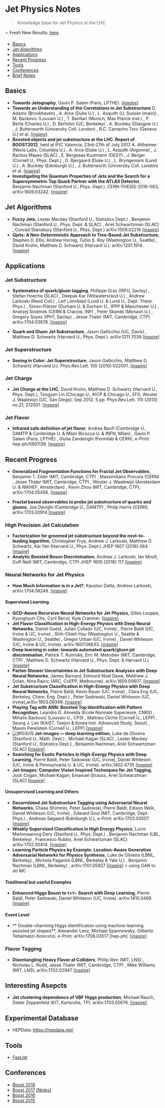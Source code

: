 # Jet Physics Notes
> Knowledge base for Jet Physics at the LHC

:star: Fresh New Results: [here](boost2017.md)

* [Basics](#basics)
* [Jet Algorithms](#jet-algorithms)
* [Applications](#applications)
* [Recent Progress](#recent-progress)
* [Tools](#tools)
* [Conferences](#conferences)
* [Brief Notes](./brief-notes.md)

## Basics

*  **Towards Jetography**, Gavin P. Salam (Paris, LPTHE). [[inspire]](http://inspirehep.net/record/822643)
*  **Towards an Understanding of the Correlations in Jet Substructure**
D. Adams (Brookhaven) , A. Arce (Duke U.) , L. Asquith (U. Sussex (main)) , M. Backovic (Louvain U.) , T. Barillari (Munich, Max Planck Inst.) , P. Berta (Charles U.) , D. Bertolini (UC, Berkeley) , A. Buckley (Glasgow U.) , J. Butterworth (University Coll. London) , R.C. Camacho Toro (Geneva U.) et al. [[inspire]](http://inspirehep.net/record/1357881)
*  **Boosted objects and jet substructure at the LHC. Report of BOOST2012**, held at IFIC Valencia, 23rd-27th of July 2012
A. Altheimer (Nevis Labs, Columbia U.) , A. Arce (Duke U.) , L. Asquith (Argonne) , J. Backus Mayes (SLAC) , E. Bergeaas Kuutmann (DESY) , J. Berger (Cornell U., Phys. Dept.) , D. Bjergaard (Duke U.) , L. Bryngemark (Lund U.) , A. Buckley (Edinburgh U.) , J. Butterworth (University Coll. London) et al. [[inspire]](http://inspirehep.net/record/1264118)
* **Investigating the Quantum Properties of Jets and the Search for a Supersymmetric Top Quark Partner with the ATLAS Detector**, Benjamin Nachman (Stanford U., Phys. Dept.). CERN-THESIS-2016-083, arXiv:1609.03242. [[inspire]](http://inspirehep.net/record/1486232)


## Jet Algorithms
*  **Fuzzy Jets**, Lester Mackey (Stanford U., Statistics Dept.) , Benjamin Nachman (Stanford U., Phys. Dept. & SLAC) , Ariel Schwartzman (SLAC) , Conrad Stansbury (Stanford U., Phys. Dept.) arXiv:1509.02216 [[inspire]](https://inspirehep.net/record/1392463)
*  **Qjets: A Non-Deterministic Approach to Tree-Based Jet Substructure**, Stephen D. Ellis, Andrew Hornig, Tuhin S. Roy (Washington U., Seattle) , David Krohn, Matthew D. Schwartz (Harvard U.). arXiv:1201.1914. [[inspire]](http://inspirehep.net/record/1084055)

## Applications

### Jet Substructure
* **Systematics of quark/gluon tagging**, Philippe Gras (IRFU, Saclay) , Stefan Hoeche (SLAC) , Deepak Kar (Witwatersrand U.) , Andrew Larkoski (Reed Coll.) , Leif Lönnblad (Lund U. & Lund U., Dept. Theor. Phys.) , Simon Plätzer (Durham U. & Durham U., IPPP & Manchester U.) , Andrzej Siódmok (CERN & Cracow, INP) , Peter Skands (Monash U.) , Gregory Soyez (IPhT, Saclay) , Jesse Thaler (MIT, Cambridge, CTP). arXiv:1704.03878. [[inspire]](http://inspirehep.net/record/1591528)

* **Quark and Gluon Jet Substructure**,  Jason Gallicchio (UC, Davis) , Matthew D. Schwartz (Harvard U., Phys. Dept.). arXiv:1211.7038 [[inspire]](http://inspirehep.net/record/1204790)

### Jet Superstructure
* **Seeing in Color: Jet Superstructure**, Jason Gallicchio, Matthew D. Schwartz (Harvard U.). Phys.Rev.Lett. 105 (2010) 022001. [[inspire]](http://inspirehep.net/record/844004)

### Jet Charge
* **Jet Charge at the LHC**, David Krohn, Matthew D. Schwartz (Harvard U., Phys. Dept.), Tongyan Lin (Chicago U., KICP & Chicago U., EFI), Wouter J. Waalewijn (UC, San Diego). Sep 2012. 5 pp. Phys.Rev.Lett. 110 (2013) no.21, 212001. [[inspire]](http://inspirehep.net/record/1185266)

### Jet Flavor
*  **Infrared safe definition of jet flavor**, Andrea Banfi (Cambridge U., DAMTP & Cambridge U. & Milan Bicocca U. & INFN, Milan) , Gavin P. Salam (Paris, LPTHE) , Giulia Zanderighi (Fermilab & CERN), e-Print: hep-ph/0601139. [[inspire]](http://inspirehep.net/record/708784)

## Recent Progress

* **Generalized Fragmentation Functions for Fractal Jet Observables**, Benjamin T. Elder (MIT, Cambridge, CTP) , Massimiliano Procura (CERN) , Jesse Thaler (MIT, Cambridge, CTP) , Wouter J. Waalewijn (Amsterdam U. & NIKHEF, Amsterdam) , Kevin Zhou (MIT, Cambridge, CTP), arXiv:1704.05456. [[inspire]](http://inspirehep.net/record/1592379)

* **Fractal based observables to probe jet substructure of quarks and gluons**,
Joe Davighi (Cambridge U., DAMTP) , Philip Harris (CERN), arXiv:1703.00914.[[inspire]](http://inspirehep.net/record/1515999) 


### High Precision Jet Calculation
* **Factorization for groomed jet substructure beyond the next-to-leading logarithm**, Christopher Frye, Andrew J. Larkoski, Matthew D. Schwartz, Kai Yan (Harvard U., Phys. Dept.) JHEP 1607 (2016) 064. [[inspire]](http://inspirehep.net/record/1437957)
* **Analytic Boosted Boson Discrimination**, Andrew J. Larkoski, Ian Moult, Duff Neill (MIT, Cambridge, CTP) JHEP 1605 (2016) 117 [[inspire]](http://inspirehep.net/record/1382586)

### Neural Networks for Jet Physics
* **How Much Information is in a Jet?**, Kaustuv Datta, Andrew Larkoski, arXiv:1704.08249. [[inspire]](https://inspirehep.net/record/1597121)

#### Supervised Learning
*  **QCD-Aware Recursive Neural Networks for Jet Physics**, 
Gilles Louppe, Kyunghyun Cho, Cyril Becot, Kyle Cranmer. [[inspire]](http://inspirehep.net/record/1511884)
*  **Jet Flavor Classification in High-Energy Physics with Deep Neural Networks**, Daniel Guest, Julian Collado (UC, Irvine) , Pierre Baldi (UC, Irvine & UC, Irvine) , Shih-Chieh Hsu (Washington U., Seattle & Washington U., Seattle) , Gregor Urban (UC, Irvine) , Daniel Whiteson (UC, Irvine & UC, Irvine). arXiv:1607.08633. [[inspire]](https://inspirehep.net/record/1478597)
*  **Deep learning in color: towards automated quark/gluon jet discrimination**,
Patrick T. Komiske, Eric M. Metodiev (MIT, Cambridge, CTP) , Matthew D. Schwartz (Harvard U., Phys. Dept. & Harvard U.)
[[inspire]](http://inspirehep.net/record/1501944)
*  **Parton Shower Uncertainties in Jet Substructure Analyses with Deep Neural Networks**,
James Barnard, Edmund Noel Dawe, Matthew J. Dolan, Nina Rajcic (ARC, CoEPP, Melbourne). arXiv:1609.00607. [[inspire]](https://inspirehep.net/record/1485081)
* **Jet Substructure Classification in High-Energy Physics with Deep Neural Networks**, Pierre Baldi, Kevin Bauer (UC, Irvine) , Clara Eng (UC, Berkeley, Chem. Eng. Dept.) , Peter Sadowski, Daniel Whiteson (UC, Irvine),arXiv:1603.09349. [[inspire]](http://inspirehep.net/record/1437937)
*  **Playing Tag with ANN: Boosted Top Identification with Pattern Recognition**, 
Leandro G. Almeida (Ecole Normale Superieure, CNRS) , Mihailo Backović (Louvain U., CP3) , Mathieu Cliche (Cornell U., LEPP) , Seung J. Lee (KAIST, Taejon & Korea Inst. Advanced Study, Seoul) , Maxim Perelstein (Cornell U., LEPP) 
[[inspire]](http://inspirehep.net/record/1341037)
*  ![#f03c15](https://placehold.it/15/f03c15/000000?text=+) **Jet-images — deep learning edition**,
Luke de Oliveira (Stanford U., Math. Dept.) , Michael Kagan (SLAC) , Lester Mackey (Stanford U., Statistics Dept.) , Benjamin Nachman, Ariel Schwartzman (SLAC) 
[[inspire]](http://inspirehep.net/record/1405106)
* **Searching for Exotic Particles in High-Energy Physics with Deep Learning**, Pierre Baldi, Peter Sadowski (UC, Irvine), Daniel Whiteson (UC, Irvine & Pennsylvania U. & UC, Irvine). arXiv:1402.4735 [[inspire]](https://inspirehep.net/record/1281836) 
*  **Jet-Images: Computer Vision Inspired Techniques for Jet Tagging**,
Josh Cogan, Michael Kagan, Emanuel Strauss, Ariel Schwarztman (SLAC)
[[inspire]](http://inspirehep.net/record/1307242)


#### Unsupervised Learning and Others
* **Decorrelated Jet Substructure Tagging using Adversarial Neural Networks**,
Chase Shimmin, Peter Sadowski, Pierre Baldi, Edison Weik, Daniel Whiteson (UC, Irvine) , Edward Goul (MIT, Cambridge, Dept. Phys.) , Andreas Søgaard (Edinburgh U.), e-Print: arXiv:1703.03507. [[inspire]](http://inspirehep.net/record/1516914)
* **Weakly Supervised Classification in High Energy Physics**,
Lucio Mwinmaarong Dery (Stanford U., Phys. Dept.) , Benjamin Nachman (LBL, Berkeley) , Francesco Rubbo, Ariel Schwartzman (SLAC) arXiv:1702.00414. [[inspire]](http://inspirehep.net/record/1511880)
* **Learning Particle Physics by Example: Location-Aware Generative Adversarial Networks for Physics Synthesis**, 
Luke de Oliveira (LBNL, Berkeley) , Michela Paganini (LBNL, Berkeley & Yale U.) , Benjamin Nachman (LBNL, Berkeley) 
, arXiv:1701.05927 [[inspire]](http://inspirehep.net/record/1510258/) > using GAN to do MC 

#### Traditional but useful Examples
* **Enhanced Higgs Boson to τ+τ− Search with Deep Learning**, Pierre Baldi, Peter Sadowski, Daniel Whiteson (UC, Irvine). arXiv:1410.3469. [[inspire]](http://inspirehep.net/record/1322089)

#### Event Level
* ** Double-charming Higgs identification using machine-learning assisted jet shapes**, Alexander Lenz, Michael Spannowsky, Gilberto Tetlalmatzi-Xolocotzi, e-Print: arXiv:1708.03517 [hep-ph]. [[inspire]](http://inspirehep.net/record/1615766)

### Flavor Tagging
*  **Disentangling Heavy Flavor at Colliders**, Philip Ilten (MIT, LNS) , Nicholas L. Rodd, Jesse Thaler (MIT, Cambridge, CTP) , Mike Williams (MIT, LNS), arXiv:1702.02947 [[inspire]](http://inspirehep.net/record/1512923)




## Interesting Asepcts
* **Jet clustering dependence of VBF Higgs production**, Michael Rauch, Dieter Zeppenfeld (KIT, Karlsruhe, TP). arXiv:1703.05676. [[inspire]](http://inspirehep.net/record/1517797)


## Experimental Database
* HEPData: https://hepdata.net/

## Tools

* [FastJet](http://fastjet.fr/about.html)

## Conferences

* [Boost 2018](https://indico.cern.ch/event/649482/overview)
* [Boost 2017](https://indico.cern.ch/event/579660/overview) [[Notes]](boost2017.md)
* [Boost 2016](https://indico.cern.ch/event/439039/timetable/#20160718)
* [Boost 2015](https://indico.cern.ch/event/382815/timetable/#20150810)

